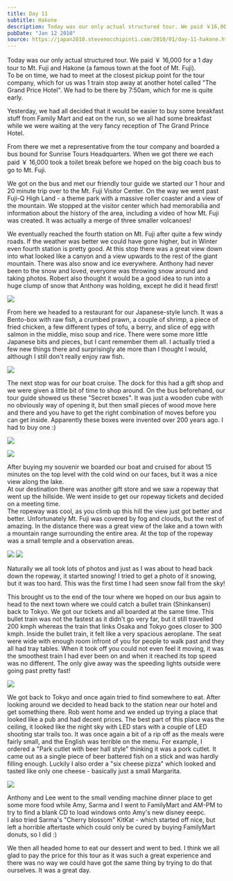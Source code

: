 ```yaml
---
title: Day 11
subtitle: Hakone
description: Today was our only actual structured tour. We paid ￥16,000 for a 1 day tour to Mt. Fuji and Hakone (a famous town at the foot of Mt. Fuji). ...
pubDate: "Jan 12 2010"
source: https://japan2010.stevenocchipinti.com/2010/01/day-11-hakone.html
---
```


Today was our only actual structured tour. We paid ￥ 16,000 for a 1 day tour to Mt. Fuji and Hakone (a famous town at the foot of Mt. Fuji).  
To be on time, we had to meet at the closest pickup point for the tour company, which for us was 1 train stop away at another hotel called "The Grand Price Hotel". We had to be there by 7:50am, which for me is quite early.

Yesterday, we had all decided that it would be easier to buy some breakfast stuff from Family Mart and eat on the run, so we all had some breakfast while we were waiting at the very fancy reception of The Grand Prince Hotel.

From there we met a representative from the tour company and boarded a bus bound for Sunrise Tours Headquarters. When we got there we each paid ￥ 16,000 took a toilet break before we hoped on the big coach bus to go to Mt. Fuji.

We got on the bus and met our friendly tour guide we started our 1 hour and 20 minute trip over to the Mt. Fuji Visitor Center. On the way we went past Fuji-Q High Land - a theme park with a massive roller coaster and a view of the mountain. We stopped at the visitor center which had memorabilia and information about the history of the area, including a video of how Mt. Fuji was created. It was actually a merge of three smaller volcanoes!

We eventually reached the fourth station on Mt. Fuji after quite a few windy roads. If the weather was better we could have gone higher, but in Winter even fourth station is pretty good. At this stop there was a great view down into what looked like a canyon and a view upwards to the rest of the giant mountain. There was also snow and ice everywhere. Anthony had never been to the snow and loved, everyone was throwing snow around and taking photos. Robert also thought it would be a good idea to run into a huge clump of snow that Anthony was holding, except he did it head first!

[![](https://2.bp.blogspot.com/_l2YQkMP1pOU/S0xeBUBGbiI/AAAAAAAAAXQ/iWnd-HUaYDk/s320/DSC_0120-1.JPG)](https://2.bp.blogspot.com/_l2YQkMP1pOU/S0xeBUBGbiI/AAAAAAAAAXQ/iWnd-HUaYDk/s1600-h/DSC_0120-1.JPG)

From here we headed to a restaurant for our Japanese-style lunch. It was a Bento-box with raw fish, a crumbed prawn, a couple of shrimp, a piece of fried chicken, a few different types of tofu, a berry, and slice of egg with salmon in the middle, miso soup and rice. There were some more little Japanese bits and pieces, but I cant remember them all. I actually tried a few new things there and surprisingly ate more than I thought I would, although I still don't really enjoy raw fish.

[![](https://2.bp.blogspot.com/_l2YQkMP1pOU/S0xeU7IguQI/AAAAAAAAAXY/aQRnO38obBM/s320/DSC_0104.JPG)](https://2.bp.blogspot.com/_l2YQkMP1pOU/S0xeU7IguQI/AAAAAAAAAXY/aQRnO38obBM/s1600-h/DSC_0104.JPG)

The next stop was for our boat cruise. The dock for this had a gift shop and we were given a little bit of time to shop around. On the bus beforehand, our tour guide showed us these "Secret boxes". It was just a wooden cube with no obviously way of opening it, but then small pieces of wood move here and there and you have to get the right combination of moves before you can get inside. Apparently these boxes were invented over 200 years ago. I had to buy one :)

[![](https://3.bp.blogspot.com/_l2YQkMP1pOU/S0xfC6Ld4VI/AAAAAAAAAXg/3XYaVQG_YKo/s320/DSC_0328.JPG)](https://3.bp.blogspot.com/_l2YQkMP1pOU/S0xfC6Ld4VI/AAAAAAAAAXg/3XYaVQG_YKo/s1600-h/DSC_0328.JPG)

[![](https://4.bp.blogspot.com/_l2YQkMP1pOU/S0xfGGcVCRI/AAAAAAAAAXo/epcjGkSI_dw/s320/DSC_0329.JPG)](https://4.bp.blogspot.com/_l2YQkMP1pOU/S0xfGGcVCRI/AAAAAAAAAXo/epcjGkSI_dw/s1600-h/DSC_0329.JPG)

After buying my souvenir we boarded our boat and cruised for about 15 minutes on the top level with the cold wind on our faces, but it was a nice view along the lake.  
At our destination there was another gift store and we saw a ropeway that went up the hillside. We went inside to get our ropeway tickets and decided on a meeting time.  
The ropeway was cool, as you climb up this hill the view just got better and better. Unfortunately Mt. Fuji was covered by fog and clouds, but the rest of amazing. In the distance there was a great view of the lake and a town with a mountain range surrounding the entire area. At the top of the ropeway was a small temple and a observation areas.

[![](https://4.bp.blogspot.com/_l2YQkMP1pOU/S0xglXXEkkI/AAAAAAAAAYI/j2r5psUK86o/s320/DSC_0199.JPG)](https://4.bp.blogspot.com/_l2YQkMP1pOU/S0xglXXEkkI/AAAAAAAAAYI/j2r5psUK86o/s1600-h/DSC_0199.JPG)
[![](https://4.bp.blogspot.com/_l2YQkMP1pOU/S0xgqrgTS5I/AAAAAAAAAYQ/yazFC4bYg8s/s320/DSC_0284.JPG)](https://4.bp.blogspot.com/_l2YQkMP1pOU/S0xgqrgTS5I/AAAAAAAAAYQ/yazFC4bYg8s/s1600-h/DSC_0284.JPG)

Naturally we all took lots of photos and just as I was about to head back down the ropeway, it started snowing! I tried to get a photo of it snowing, but it was too hard. This was the first time I had seen snow fall from the sky!

This brought us to the end of the tour where we hoped on our bus again to head to the next town where we could catch a bullet train (Shinkansen) back to Tokyo. We got our tickets and all boarded at the same time. This bullet train was not the fastest as it didn't go very far, but it still travelled 200 kmph whereas the train that links Osaka and Tokyo goes closer to 300 kmph. Inside the bullet train, it felt like a very spacious aeroplane. The seat were wide with enough room infront of you for people to walk past and they all had tray tables. When it took off you could not even feel it moving, it was the smoothest train I had ever been on and when it reached its top speed was no different. The only give away was the speeding lights outside were going past pretty fast!

[![](https://3.bp.blogspot.com/_l2YQkMP1pOU/S0xgy1M1TRI/AAAAAAAAAYY/Dzb-fAWB-CI/s320/DSC_0320.JPG)](https://3.bp.blogspot.com/_l2YQkMP1pOU/S0xgy1M1TRI/AAAAAAAAAYY/Dzb-fAWB-CI/s1600-h/DSC_0320.JPG)

We got back to Tokyo and once again tried to find somewhere to eat. After looking around we decided to head back to the station near our hotel and get something there. Rob went home and we ended up trying a place that looked like a pub and had decent prices. The best part of this place was the ceiling, it looked like the night sky with LED stars with a couple of LED shooting star trails too. It was once again a bit of a rip off as the meals were fairly small, and the English was terrible on the menu. For example, I ordered a "Park cutlet with beer hall style" thinking it was a pork cutlet. It came out as a single piece of beer battered fish on a stick and was hardly filling enough. Luckily I also order a "six cheese pizza" which looked and tasted like only one cheese - basically just a small Margarita.

[![](https://2.bp.blogspot.com/_l2YQkMP1pOU/S0xg6bmWb5I/AAAAAAAAAYg/DCCqLlRHecE/s320/DSC_0327.JPG)](https://2.bp.blogspot.com/_l2YQkMP1pOU/S0xg6bmWb5I/AAAAAAAAAYg/DCCqLlRHecE/s1600-h/DSC_0327.JPG)

Anthony and Lee went to the small vending machine dinner place to get some more food while Amy, Sarma and I went to FamilyMart and AM-PM to try to find a blank CD to load windows onto Amy's new disney eeepc.  
I also tried Sarma's "Cherry blossom" KitKat - which started off nice, but left a horrible aftertaste which could only be cured by buying FamilyMart donuts, so I did :)

We then all headed home to eat our dessert and went to bed. I think we all glad to pay the price for this tour as it was such a great experience and there was no way we could have got the same thing by trying to do that ourselves. It was a great day.
